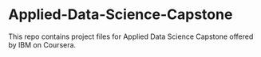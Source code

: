 # Applied-Data-Science-Capstone

This repo contains project files for Applied Data Science Capstone offered by IBM on Coursera.
